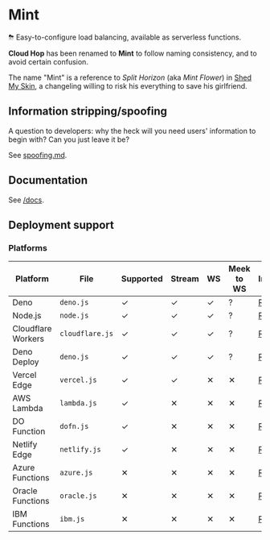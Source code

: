 # Mint
⛈ Easy-to-configure load balancing, available as serverless functions.

**Cloud Hop** has been renamed to **Mint** to follow naming consistency, and to avoid certain confusion.

The name "Mint" is a reference to _Split Horizon_ (aka _Mint Flower_) in [Shed My Skin](https://www.fimfiction.net/story/406711/shed-my-skin), a changeling willing to risk his everything to save his girlfriend.

## Information stripping/spoofing
A question to developers: why the heck will you need users' information to begin with? Can you just leave it be?

See [spoofing.md](docs/spoofing.md).

## Documentation
See [/docs](docs/README.md).

## Deployment support
### Platforms
| Platform | File | Supported | Stream | WS | Meek to WS | Instructions |
| -------- | ---- | --------- | ------ | -- | ---------- | ------------ |
| Deno | `deno.js` | ✓ | ✓ | ✓ | ? | [Read](docs/deploy/deno.md) |
| Node.js | `node.js` | ✓ | ✓ | ✓ | ? | [Read](docs/deploy/node.md) |
| Cloudflare Workers | `cloudflare.js` | ✓ | ✓ | ✓ | ? | [Read](docs/deploy/cloudflare.md) |
| Deno Deploy | `deno.js` | ✓ | ✓ | ✓ | ? | [Read](docs/deploy/denoDeploy.md) |
| Vercel Edge | `vercel.js` | ✓ | ✓ | ✕ | ✕ | [Read](docs/deploy/vercel.md) |
| AWS Lambda | `lambda.js` | ✓ | ✕ | ✕ | ✕ | [Read](docs/deploy/lambda.md) |
| DO Function | `dofn.js` | ✓ | ✕ | ✕ | ✕ | [Read](docs/deploy/dofn.md) |
| Netlify Edge | `netlify.js` | ✓ | ✕ | ✕ | ✕ | [Read](docs/deploy/netlify.md) |
| Azure Functions | `azure.js` | ✕ | ✕ | ✕ | ✕ | [Read](docs/deploy/azure.md) |
| Oracle Functions | `oracle.js` | ✕ | ✕ | ✕ | ✕ | [Read](docs/deploy/oracle.md) |
| IBM Functions | `ibm.js` | ✕ | ✕ | ✕ | ✕ | [Read](docs/deploy/ibm.md) |